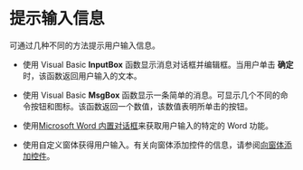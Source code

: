 
# 提示输入信息

可通过几种不同的方法提示用户输入信息。


- 使用 Visual Basic  **InputBox** 函数显示消息对话框并编辑框。当用户单击 **确定** 时，该函数返回用户输入的文本。
    
- 使用 Visual Basic  **MsgBox** 函数显示一条简单的消息。可显示几个不同的命令按钮和图标。该函数返回一个数值，该数值表明所单击的按钮。
    
- 使用[Microsoft Word 内置对话框](abe465f9-09a1-72ea-2e2d-9de14fc02434.md)来获取用户输入的特定的 Word 功能。
    
- 使用自定义窗体获得用户输入。有关向窗体添加控件的信息，请参阅[向窗体添加控件](9cf47c7e-c768-0ea9-bbb9-f5a4770eea79.md)。
    

